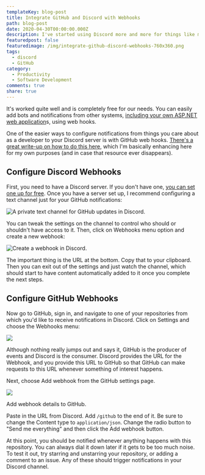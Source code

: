 ```yaml
---
templateKey: blog-post
title: Integrate GitHub and Discord with Webhooks
path: blog-post
date: 2020-04-30T00:00:00.000Z
description: I've started using Discord more and more for things like my private group coaching program focused on software developers.
featuredpost: false
featuredimage: /img/integrate-github-discord-webhooks-760x360.png
tags:
  - discord
  - GitHub
category:
  - Productivity
  - Software Development
comments: true
share: true
---
```


It's worked quite well and is completely free for our needs. You can easily add bots and notifications from other systems, [including your own ASP.NET web application](https://ardalis.com/add-discord-notifications-to-asp-net-core-apps)s, using web hooks.

One of the easier ways to configure notifications from things you care about as a developer to your Discord server is with GitHub web hooks. [There's a great write-up on how to do this here](https://gist.github.com/jagrosh/5b1761213e33fc5b54ec7f6379034a22), which I'm basically enhancing here for my own purposes (and in case that resource ever disappears).

## **Configure Discord Webhooks**

First, you need to have a Discord server. If you don't have one, [you can set one up for free](https://support.discordapp.com/hc/en-us/articles/204849977-How-do-I-create-a-server-). Once you have a server set up, I recommend configuring a text channel just for your GitHub notifications:

![A private text channel for GitHub updates in Discord.](/img/image-7.png "A private text channel for GitHub updates in Discord.")

You can tweak the settings on the channel to control who should or shouldn't have access to it. Then, click on Webhooks menu option and create a new webhook:

![Create a webhook in Discord.](/img/discord-create-webhook-1024x677.jpg "Create a webhook in Discord.")

The important thing is the URL at the bottom. Copy that to your clipboard. Then you can exit out of the settings and just watch the channel, which should start to have content automatically added to it once you complete the next steps.

## **Configure GitHub Webhooks**

Now go to GitHub, sign in, and navigate to one of your repositories from which you'd like to receive notifications in Discord. Click on Settings and choose the Webhooks menu:

![](/img/image-8-1024x515.png)

Although nothing really jumps out and says it, GitHub is the producer of events and Discord is the consumer. Discord provides the URL for the Webhook, and you provide this URL to GitHub so that GitHub can make requests to this URL whenever something of interest happens.

Next, choose Add webhook from the GitHub settings page.

![](/img/image-9-1024x713.png)

Add webhook details to GitHub.

Paste in the URL from Discord. Add `/github` to the end of it. Be sure to change the Content type to `application/json`. Change the radio button to "Send me everything" and then click the Add webhook button.

At this point, you should be notified whenever anything happens with this repository. You can always dial it down later if it gets to be too much noise. To test it out, try starring and unstarring your repository, or adding a comment to an issue. Any of these should trigger notifications in your Discord channel.

